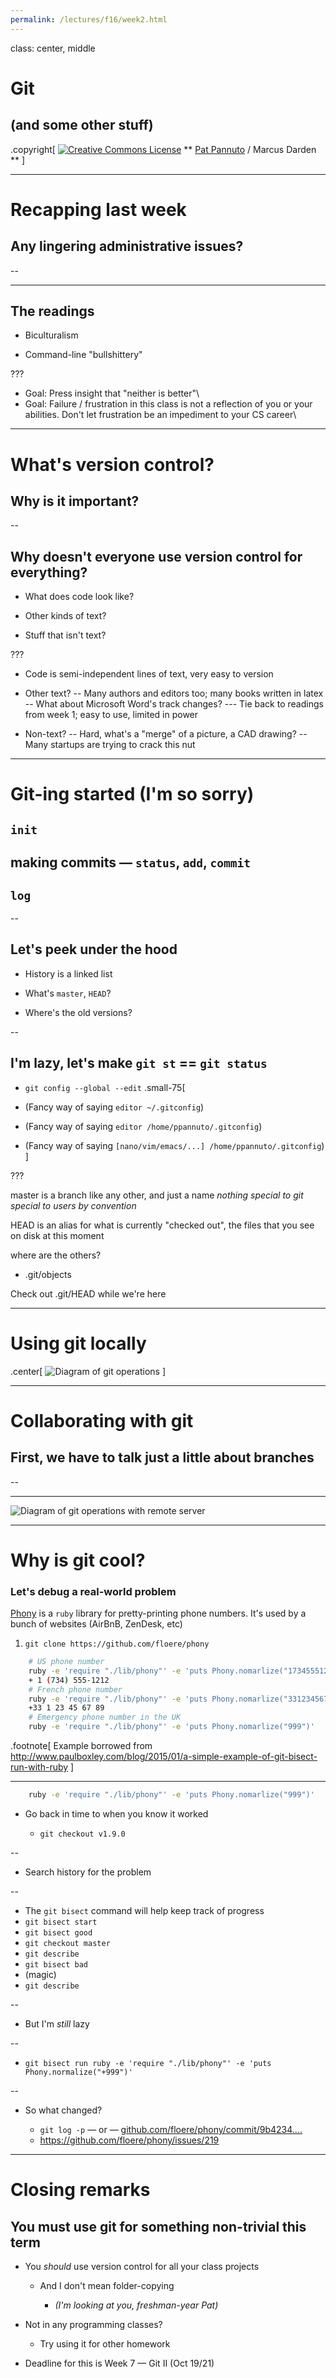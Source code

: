 ```yaml
---
permalink: /lectures/f16/week2.html
---
```


class: center, middle

# Git
## (and some other stuff)

.copyright[
<a rel="license" href="http://creativecommons.org/licenses/by/4.0/"><img alt="Creative Commons License" style="border-width:0" src="https://i.creativecommons.org/l/by/4.0/88x31.png" /></a>
** [Pat Pannuto](http://patpannuto.com) / Marcus Darden **
]

---

# Recapping last week

## Any lingering administrative issues?

--

<hr />

## The readings

 - Biculturalism

 - Command-line "bullshittery"

???
 - Goal: Press insight that "neither is better"\
 - Goal: Failure / frustration in this class is not a reflection of you or your\
         abilities. Don't let frustration be an impediment to your CS career\

---

# What's version control?

## Why is it important?

--

## Why doesn't everyone use version control for everything?

 - What does code look like?

 - Other kinds of text?

 - Stuff that isn't text?

???
  - Code is semi-independent lines of text, very easy to version

  - Other text?
    -- Many authors and editors too; many books written in latex
    -- What about Microsoft Word's track changes?
       --- Tie back to readings from week 1; easy to use, limited in power

  - Non-text?
    -- Hard, what's a "merge" of a picture, a CAD drawing?
    -- Many startups are trying to crack this nut

---

# Git-ing started (I'm so sorry)

## `init`

## making commits — `status`, `add`, `commit`

## `log`

--

## Let's peek under the hood

 - History is a linked list

 - What's `master`, `HEAD`?

 - Where's the old versions?

--

## I'm lazy, let's make `git st` == `git status`

 - `git config --global --edit`
.small-75[
- (Fancy way of saying `editor ~/.gitconfig`)

- (Fancy way of saying `editor /home/ppannuto/.gitconfig`)

- (Fancy way of saying `[nano/vim/emacs/...] /home/ppannuto/.gitconfig`)
]

???

master is a branch like any other, and just a name _nothing special to git_
                                                  _special to users by convention_

HEAD is an alias for what is currently "checked out", the files that you
see on disk at this moment

where are the others?
   - .git/objects

Check out .git/HEAD while we're here


---

# Using git locally

.center[
![Diagram of git operations](img/git_triangle-local.svg)
]

---

# Collaborating with git

## First, we have to talk just a little about branches

--

<hr />

![Diagram of git operations with remote server](img/git_triangle.svg)

---

# Why is git cool?

### Let's debug a real-world problem

[Phony](https://github.com/floere/phony) is a  `ruby` library for
pretty-printing phone numbers. It's used by a bunch of websites (AirBnB,
ZenDesk, etc)

1. `git clone https://github.com/floere/phony`

```bash
    # US phone number
    ruby -e 'require "./lib/phony"' -e 'puts Phony.nomarlize("17345551212")'
    + 1 (734) 555-1212
    # French phone number
    ruby -e 'require "./lib/phony"' -e 'puts Phony.nomarlize("33123456789")'
    +33 1 23 45 67 89
    # Emergency phone number in the UK
    ruby -e 'require "./lib/phony"' -e 'puts Phony.nomarlize("999")'
```

.footnote[
Example borrowed from http://www.paulboxley.com/blog/2015/01/a-simple-example-of-git-bisect-run-with-ruby
]

---

```bash
    ruby -e 'require "./lib/phony"' -e 'puts Phony.nomarlize("999")'
```

- Go back in time to when you know it worked

   - `git checkout v1.9.0`

--

- Search history for the problem

--

   - The `git bisect` command will help keep track of progress
   - `git bisect start`
   - `git bisect good`
   - `git checkout master`
   - `git describe`
   - `git bisect bad`
   - (magic)
   - `git describe`

--

- But I'm _still_ lazy

--

   - `git bisect run ruby -e 'require "./lib/phony"' -e 'puts Phony.normalize("+999")'`

--

- So what changed?

   - `git log -p` — or — <a href="https://github.com/floere/phony/commit/9b4234a5024780f3b781b9a68e9c12104dea9c94">github.com/floere/phony/commit/9b4234....</a>
   - https://github.com/floere/phony/issues/219

---

# Closing remarks

## **You must use git for something non-trivial this term**

 - You _should_ use version control for all your class projects

    - And I don't mean folder-copying

       - _(I'm looking at you, freshman-year Pat)_

 - Not in any programming classes?

    - Try using it for other homework

 - Deadline for this is Week 7 — Git II (Oct 19/21)

